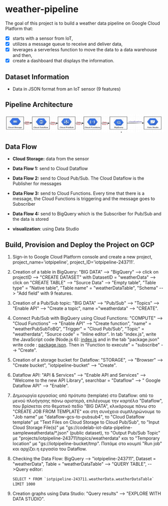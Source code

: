 # weather-pipeline

The goal of this project is to build a weather data pipeline on Google Cloud Platform that:
- [x] starts with a sensor from IoT, 
- [x] utilizes a message queue to receive and deliver data, 
- [x] leverages a serverless function to move the data to a data warehouse and then, 
- [x] create a dashboard that displays the information. 

## Dataset Information ##
- Data in JSON format from an IoT sensor (9 features)



## Pipeline Architecture ##

![pipeline](https://github.com/ioantsep/weather-pipeline/blob/main/pipeline.png)



## **Data Flow** ##
- __Cloud Storage:__ data from the sensor

- __Data Flow 1:__ send to Cloud Dataflow

- __Data Flow 2:__ send to Cloud Pub/Sub. The Cloud Dataflow is the Publisher for messages 

- __Data Flow 3:__ send to Cloud Functions. Every time that there is a message, the Cloud Functions is triggering and the message goes to Subscriber

- __Data Flow 4:__ send to BigQuery which is the  Subscriber for Pub/Sub and the data is stored

- __visualization__: using Data Studio


## **Build, Provision and Deploy the Project on GCP** ##
1. Sign-in to Google Cloud Platform console and create a new project, project_name='iotpipeline', project_ID='iotpipeline-243711'.

2. Creation of a table in BigQuery: "BIG DATA" --> "BigQuery" --> click on projectID --> "CREATE DATASET" with DatasetID = "weatherData" -->  click on "CREATE   TABLE" --> "Source Data" --> "Empty table", "Table type" = "Native table", "Table name" = "weatherDataTable", "Schema" --> "Add field" with 9 features. 

3. Creation of a Pub/Sub topic: "BIG DATA" --> "Pub/Sub" --> "Topics" --> "Enable API" --> "Create a topic", name ="weatherdata" --> "CREATE". 

4. Connect Pub/Sub with BigQuery using Cloud Functions: "COMPUTE" --> "Cloud Functions" --> "Enable API" --> "Create function", "name" = "weatherPubSubToBQ", "Trigger" = "Cloud Pub/Sub", "Topic" = "weatherdata", "Source code" = "Inline editor". In tab "index.js", write the JavaScript code (Node.js 6): [index.js](https://github.com/ioantsep/weather-pipeline/blob/main/index.js) and in the tab "package.json" write code : 	[package.json](https://github.com/ioantsep/weather-pipeline/blob/main/package.json). Then in "Function to execute" = "subscribe" --> "Create".	
	
5. Creation of a storage bucket for Dataflow: "STORAGE", --> "Browser" --> "Create bucket",  "iotpipeline-bucket" --> "Create".

6. Dataflow API: "API & Services" --> "Enable API and Services" --> "Welcome to the new API Library", searchbar = "Dataflow" --> " Google Dataflow API" --> "Enable".

7. Δημιουργία εργασίας από πρότυπο (template) στο Dataflow: από το μενού πλοήγησης πάνω αριστερά, επιλέγουμε την καρτέλα "Dataflow", που βρίσκεται στο θεματικό πεδίο "BIG DATA", κλικάρουμε πάνω στο "CREATE JOB FROM TEMPLATE" και στη συνέχεια συμπληρώνουμε το "Job name" με "dataflow-gcs-to-pubsub4", το "Cloud Dataflow template" με "Text Files on Cloud Storage to Cloud Pub/Sub", το "Input Cloud Storage File(s)" με "gs://codelab-iot-data-pipeline-sampleweatherdata/*.json" (public dataset), το "Output Pub/Sub Topic" με "projects/iotpipeline-243711/topics/weatherdata" και το "Temporary location" με "gs://iotpipeline-bucket/tmp". Πατάμε στο κουμπί "Run job" και αρχίζει η εργασία του Dataflow.

8. Checking the Data Flow: BigQuery --> "iotpipeline-243711", Dataset = "weatherData", Table = "weatherDataTable" --> "QUERY TABLE", -->Query editor: 		
	```
	SELECT * FROM `iotpipeline-243711.weatherData.weatherDataTable` LIMIT 1000	
	```

9. Creation graphs using Data Studio: "Query results" --> "EXPLORE WITH DATA STUDIO".

